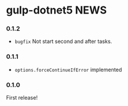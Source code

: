 gulp-dotnet5 NEWS
=================

### 0.1.2

* `bugfix` Not start second and after tasks.

### 0.1.1

 * `options.forceContinueIfError` implemented

### 0.1.0

First release!